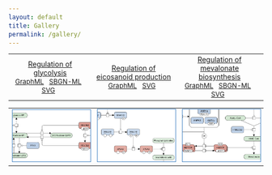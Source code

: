 ```yaml
---
layout: default
title: Gallery
permalink: /gallery/
---
```


<!--<a href="/glycolysis/">Regulation of glycolysis</a> | <a href="/mevalonate/">Regulation of mevalonate biosynthesis</a> | <a href="/eicosanoids/">Regulation of eicosanoid production</a> 
---|---|---
<a href="/glycolysis/"><img src="/images/maps/F001-glycolysis-cut.png"/></a> | <a href="/mevalonate/"><img src="/images/maps/F003-mevalonate-cut.png"/></a> | <a href="/eicosanoids/"><img src="/images/maps/F002-eicosanoids-cut.png"/></a>-->

<table>
    <tr>
      <td style="width: 330px;" align="center"> <a href="/glycolysis/">Regulation of <br />glycolysis</a> <br /> <font size="2"> 
<a href="/downloads/F001-glycolysis.graphml" target="_blank">GraphML</a> &nbsp;
<a href="/downloads/F001-glycolysis.sbgn" target="_blank">SBGN-ML</a> &nbsp;
<a href="/downloads/F001-glycolysis.svg" target="_blank">SVG</a> &nbsp;</font> </td>
      <td style="width: 330px;" align="center"> <a href="/eicosanoids/">Regulation of <br />eicosanoid production</a> <br /> <font size="2"> 
<a href="/downloads/F002-eicosanoids.graphml" target="_blank">GraphML</a> &nbsp; 
<a href="/downloads/F002-eicosanoids.svg" target="_blank">SVG</a> &nbsp;</font> </td>
      <td style="width: 330px;" align="center"> <a href="/mevalonate/">Regulation of <br />mevalonate biosynthesis</a> <br /> <font size="2"> 
<a href="/downloads/F003-mevalonate.graphml" target="_blank">GraphML</a> &nbsp;
<a href="/downloads/F003-mevalonate.sbgn" target="_blank">SBGN-ML</a> &nbsp;
<a href="/downloads/F003-mevalonate.svg" target="_blank">SVG</a> &nbsp;</font> </td>
    </tr>
</table>
<table>
    <tr>
      <td style="width: 330px;" align="center"><a href="/glycolysis/"><img src="/images/maps/F001-glycolysis-cut.png" style="border: #4182C4 1px solid; width: 240px;"/></a></td>
      <td style="width: 330px;" align="center"><a href="/eicosanoids/"><img src="/images/maps/F002-eicosanoids-cut.png" style="border: #4182C4 1px solid; width: 240px;"/></a></td>
      <td style="width: 330px;" align="center"><a href="/mevalonate/"><img src="/images/maps/F003-mevalonate-cut.png" style="border: #4182C4 1px solid; width: 240px;"/></a></td>
    </tr>
</table>

<br />


